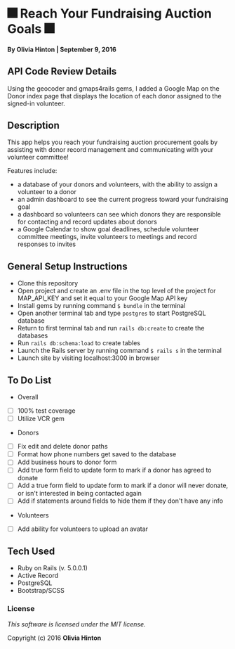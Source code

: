 # 🎆 Reach Your Fundraising Auction Goals 🎆

#### By Olivia Hinton | September 9, 2016

## API Code Review Details
Using the geocoder and gmaps4rails gems, I added a Google Map on the Donor index page that displays the location of each donor assigned to the signed-in volunteer.

## Description

This app helps you reach your fundraising auction procurement goals by assisting with donor record management and communicating with your volunteer committee!

Features include:
* a database of your donors and volunteers, with the ability to assign a volunteer to a donor
* an admin dashboard to see the current progress toward your fundraising goal
* a dashboard so volunteers can see which donors they are responsible for contacting and record updates about donors
* a Google Calendar to show goal deadlines, schedule volunteer committee meetings, invite volunteers to meetings and record responses to invites

## General Setup Instructions

* Clone this repository
* Open project and create an .env file in the top level of the project for MAP_API_KEY and set it equal to your Google Map API key
* Install gems by running command `$ bundle` in the terminal
* Open another terminal tab and type `postgres` to start PostgreSQL database
* Return to first terminal tab and run `rails db:create` to create the databases
* Run `rails db:schema:load` to create tables
* Launch the Rails server by running command `$ rails s` in the terminal
* Launch site by visiting localhost:3000 in browser

## To Do List
* Overall
- [ ] 100% test coverage
- [ ] Utilize VCR gem
* Donors
- [ ] Fix edit and delete donor paths
- [ ] Format how phone numbers get saved to the database
- [ ] Add business hours to donor form
- [ ] Add true form field to update form to mark if a donor has agreed to donate
- [ ] Add a true form field to update form to mark if a donor will never donate, or isn't interested in being contacted again
- [ ] Add if statements around fields to hide them if they don't have any info
* Volunteers
- [ ] Add ability for volunteers to upload an avatar

## Tech Used

* Ruby on Rails (v. 5.0.0.1)
* Active Record
* PostgreSQL
* Bootstrap/SCSS

### License

*This software is licensed under the MIT license.*

Copyright (c) 2016 **Olivia Hinton**
